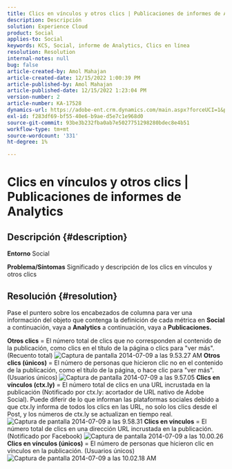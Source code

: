 ```yaml
---
title: Clics en vínculos y otros clics | Publicaciones de informes de Analytics
description: Descripción
solution: Experience Cloud
product: Social
applies-to: Social
keywords: KCS, Social, informe de Analytics, Clics en línea
resolution: Resolution
internal-notes: null
bug: false
article-created-by: Amol Mahajan
article-created-date: 12/15/2022 1:00:39 PM
article-published-by: Amol Mahajan
article-published-date: 12/15/2022 1:23:04 PM
version-number: 2
article-number: KA-17528
dynamics-url: https://adobe-ent.crm.dynamics.com/main.aspx?forceUCI=1&pagetype=entityrecord&etn=knowledgearticle&id=c7533577-787c-ed11-81ac-6045bd006b4b
exl-id: f283df69-bf55-40e6-b9ae-d5e7c1e968d0
source-git-commit: 93be3b232fba0ab7e5027751298280bdec8e4b51
workflow-type: tm+mt
source-wordcount: '331'
ht-degree: 1%

---
```


# Clics en vínculos y otros clics | Publicaciones de informes de Analytics

## Descripción {#description}

<b>Entorno</b>
Social


<b>Problema/Síntomas</b>
Significado y descripción de los clics en vínculos y otros clics


## Resolución {#resolution}


Pase el puntero sobre los encabezados de columna para ver una información del objeto que contenga la definición de cada métrica en <b>Social</b> a continuación, vaya a <b>Analytics</b> a continuación, vaya a <b>Publicaciones.</b>

<b>Otros clics</b> = El número total de clics que no corresponden al contenido de la publicación, como clics en el título de la página o clics para &quot;ver más&quot;. (Recuento total)
![Captura de pantalla 2014-07-09 a las 9.53.27 AM](https://helpx.adobe.com/content/dam/help/en/social/kb/link-clicks-click-definitions/jcr%3acontent/main-pars/image/Screen%20Shot%202014-07-09%20at%209.53.27%20AM.png "Captura de pantalla 2014-07-09 a las 9.53.27 AM")
<b>Otros clics (únicos)</b> = El número de personas que hicieron clic no en el contenido de la publicación, como el título de la página, o hace clic para &quot;ver más&quot;. (Usuarios únicos)
![Captura de pantalla 2014-07-09 a las 9.57.05](https://helpx.adobe.com/content/dam/help/en/social/kb/link-clicks-click-definitions/jcr%3acontent/main-pars/image_0/Screen%20Shot%202014-07-09%20at%209.57.05%20AM.png "Captura de pantalla 2014-07-09 a las 9.57.05")
<b>Clics en vínculos (ctx.ly)</b> = El número total de clics en una URL incrustada en la publicación (Notificado por ctx.ly: acortador de URL nativo de Adobe Social). Puede diferir de lo que informan las plataformas sociales debido a que ctx.ly informa de todos los clics en las URL, no solo los clics desde el Post, y los números de ctx.ly se actualizan en tiempo real.
![Captura de pantalla 2014-07-09 a las 9.58.31](https://helpx.adobe.com/content/dam/help/en/social/kb/link-clicks-click-definitions/jcr%3acontent/main-pars/image_1/Screen%20Shot%202014-07-09%20at%209.58.31%20AM.png "Captura de pantalla 2014-07-09 a las 9.58.31")
<b>Clics en vínculos</b> = El número total de clics en una dirección URL incrustada en la publicación. (Notificado por Facebook)
![Captura de pantalla 2014-07-09 a las 10.00.26](https://helpx.adobe.com/content/dam/help/en/social/kb/link-clicks-click-definitions/jcr%3acontent/main-pars/image_2/Screen%20Shot%202014-07-09%20at%2010.00.26%20AM.png "Captura de pantalla 2014-07-09 a las 10.00.26")
<b>Clics en vínculos (únicos)</b> = El número de personas que hicieron clic en vínculos en la publicación. (Usuarios únicos)
![Captura de pantalla 2014-07-09 a las 10.02.18 AM](https://helpx.adobe.com/content/dam/help/en/social/kb/link-clicks-click-definitions/jcr%3acontent/main-pars/image_3/Screen%20Shot%202014-07-09%20at%2010.02.18%20AM.png "Captura de pantalla 2014-07-09 a las 10.02.18 AM")
